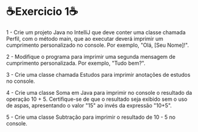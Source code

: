 <h1>☕Exercicio 1☕</h1>
<p> 1 - Crie um projeto Java no IntelliJ que deve conter uma classe chamada Perfil,
com o método main, que ao executar deverá imprimir um cumprimento personalizado
no console. Por exemplo, "Olá, [Seu Nome]!".<br>
  
2 - Modifique o programa para imprimir uma segunda mensagem de cumprimento personalizada.
Por exemplo, "Tudo bem?".<br>

3 - Crie uma classe chamada Estudos para imprimir anotações de estudos no console.<br>

4 - Crie uma classe Soma em Java para imprimir no console o resultado da operação
10 + 5. Certifique-se de que o resultado seja exibido sem o uso de aspas, apresentando
o valor "15" ao invés da expressão "10+5".<br>

5 - Crie uma classe Subtração para imprimir o resultado de 10 - 5 no console.</p>
